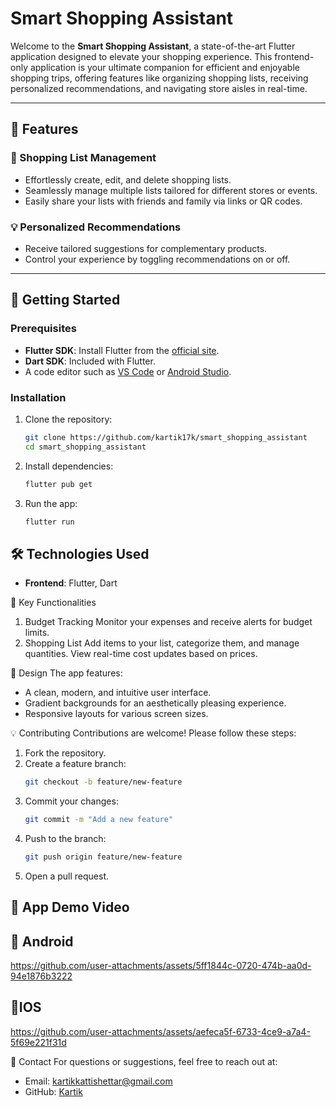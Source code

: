 # Smart Shopping Assistant
Welcome to the **Smart Shopping Assistant**, a state-of-the-art Flutter application designed to elevate your shopping experience. This frontend-only application is your ultimate companion for efficient and enjoyable shopping trips, offering features like organizing shopping lists, receiving personalized recommendations, and navigating store aisles in real-time.

---

## 🌟 Features

### 🛒 Shopping List Management
- Effortlessly create, edit, and delete shopping lists.
- Seamlessly manage multiple lists tailored for different stores or events.
- Easily share your lists with friends and family via links or QR codes.

### 💡 Personalized Recommendations
- Receive tailored suggestions for complementary products.
- Control your experience by toggling recommendations on or off.

---

## 🚀 Getting Started

### Prerequisites
- **Flutter SDK**: Install Flutter from the [official site](https://flutter.dev/docs/get-started/install).
- **Dart SDK**: Included with Flutter.
- A code editor such as [VS Code](https://code.visualstudio.com/) or [Android Studio](https://developer.android.com/studio).

### Installation
1. Clone the repository:
   ```bash
   git clone https://github.com/kartik17k/smart_shopping_assistant
   cd smart_shopping_assistant
   ```
2. Install dependencies:
   ```bash
   flutter pub get
   ```
3. Run the app:
   ```bash
   flutter run
   ```

## 🛠️ Technologies Used
- **Frontend**: Flutter, Dart

🔧 Key Functionalities
1. Budget Tracking
   Monitor your expenses and receive alerts for budget limits.
2. Shopping List
   Add items to your list, categorize them, and manage quantities.
   View real-time cost updates based on prices.

🎨 Design
The app features:
- A clean, modern, and intuitive user interface.
- Gradient backgrounds for an aesthetically pleasing experience.
- Responsive layouts for various screen sizes.

💡 Contributing
Contributions are welcome! Please follow these steps:
1. Fork the repository.
2. Create a feature branch:
   ```bash
   git checkout -b feature/new-feature
   ```
3. Commit your changes:
   ```bash
   git commit -m "Add a new feature"
   ```
4. Push to the branch:
   ```bash
   git push origin feature/new-feature
   ```
5. Open a pull request.

## 🎥 App Demo Video

## 📱 Android
https://github.com/user-attachments/assets/5ff1844c-0720-474b-aa0d-94e1876b3222

## 📱IOS
https://github.com/user-attachments/assets/aefeca5f-6733-4ce9-a7a4-5f69e221f31d

📧 Contact
For questions or suggestions, feel free to reach out at:
- Email: kartikkattishettar@gmail.com
- GitHub: [Kartik](https://github.com/kartik17k)
